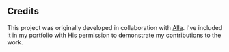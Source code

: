 ## Credits

This project was originally developed in collaboration with [Alla](https://github.com/elgarallan). 
I've included it in my portfolio with His permission to demonstrate my contributions to the work.
